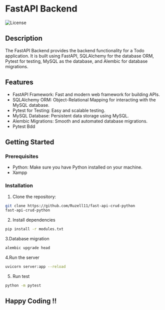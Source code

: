 # FastAPI Backend

![License](https://img.shields.io/badge/License-MIT-blue.svg)

## Description

The FastAPI Backend provides the backend functionality for a Todo application. It is built using FastAPI, SQLAlchemy for the database ORM, Pytest for testing, MySQL as the database, and Alembic for database migrations.

## Features

- FastAPI Framework: Fast and modern web framework for building APIs.
- SQLAlchemy ORM: Object-Relational Mapping for interacting with the MySQL database.
- Pytest for Testing: Easy and scalable testing.
- MySQL Database: Persistent data storage using MySQL.
- Alembic Migrations: Smooth and automated database migrations.
- Pytest Bdd 

## Getting Started

### Prerequisites

- Python: Make sure you have Python installed on your machine.
- Xampp

### Installation

1. Clone the repository:

```bash
git clone https://github.com/Ruzell11/fast-api-crud-python
fast-api-crud-python
```

2. Install dependencies

```bash
pip install -r modules.txt
```

3.Database migration
```bash
alembic upgrade head
```

4.Run the server
```bash
uvicorn server:app --reload
```

5. Run test
```bash
python -m pytest
```
## Happy Coding !!
